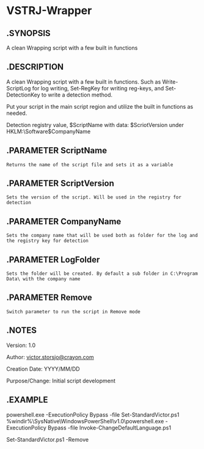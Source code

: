 # VSTRJ-Wrapper

## .SYNOPSIS

  A clean Wrapping script with a few built in functions
## .DESCRIPTION
  A clean Wrapping script with a few built in functions. Such as Write-ScriptLog for log writing, Set-RegKey for writing reg-keys, and Set-DetectionKey to write a detection method.


  Put your script in the main script region and utilize the built in functions as needed.
  
  Detection registry value, $ScriptName with data: $ScriotVersion under HKLM:\Software\$CompanyName
## .PARAMETER ScriptName
    Returns the name of the script file and sets it as a variable
## .PARAMETER ScriptVersion
    Sets the version of the script. Will be used in the registry for detection
## .PARAMETER CompanyName
    Sets the company name that will be used both as folder for the log and the registry key for detection
## .PARAMETER LogFolder
    Sets the folder will be created. By default a sub folder in C:\Program Data\ with the company name
## .PARAMETER Remove
    Switch parameter to run the script in Remove mode

## .NOTES
  Version:        1.0
  
  Author:         victor.storsjo@crayon.com
  
  Creation Date:  YYYY/MM/DD
  
  Purpose/Change: Initial script development
  
  
## .EXAMPLE
  powershell.exe -ExecutionPolicy Bypass -file Set-StandardVictor.ps1 
  %windir%\SysNative\WindowsPowerShell\v1.0\powershell.exe -ExecutionPolicy Bypass -file Invoke-ChangeDefaultLanguage.ps1

  Set-StandardVictor.ps1 -Remove
